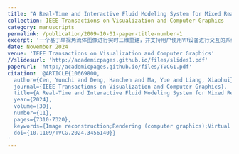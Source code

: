 ```yaml
---
title: "A Real-Time and Interactive Fluid Modeling System for Mixed Reality"
collection: IEEE Transactions on Visualization and Computer Graphics
category: manuscripts
permalink: /publication/2009-10-01-paper-title-number-1
excerpt: '一个基于单视角流体图像进行实时三维重建，并支持用户使用VR设备进行交互的系统'
date: November 2024
venue: 'IEEE Transactions on Visualization and Computer Graphics'
//slidesurl: 'http://academicpages.github.io/files/slides1.pdf'
paperurl: 'http://academicpages.github.io/files/TVCG1.pdf'
citation: '@ARTICLE{10669800,
  author={Cen, Yunchi and Deng, Hanchen and Ma, Yue and Liang, Xiaohui},
  journal={IEEE Transactions on Visualization and Computer Graphics}, 
  title={A Real-Time and Interactive Fluid Modeling System for Mixed Reality}, 
  year={2024},
  volume={30},
  number={11},
  pages={7310-7320},
  keywords={Image reconstruction;Rendering (computer graphics);Virtual reality;Real-time systems;Fluid dynamics;Estimation;Mixed reality;fluid modeling;mixed reality;differentiable rendering},
  doi={10.1109/TVCG.2024.3456140}}
'
---
```


